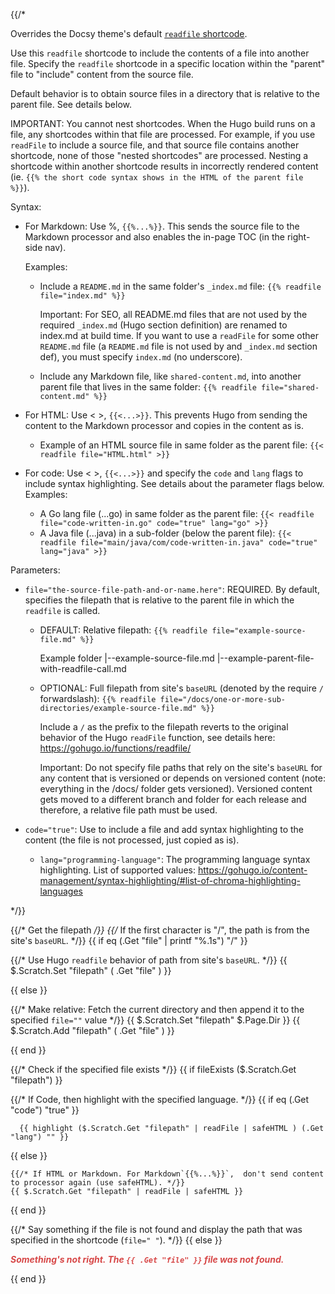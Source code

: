 {{/*

Overrides the Docsy theme's default
[`readfile` shortcode](https://github.com/google/docsy/blob/master/layouts/shortcodes/readfile.md).


Use this `readfile` shortcode to include the contents of a file into another file.
Specify the `readfile` shortcode in a specific location within the "parent"
file to "include" content from the source file.

Default behavior is to obtain source files in a directory that is relative to
the parent file. See details below.

IMPORTANT: You cannot nest shortcodes. When the Hugo build runs on a file,
any shortcodes within that file are processed. For example, if you use `readFile`
to include a source file, and that source file contains another shortcode,
none of those "nested shortcodes" are processed. Nesting a shortcode within another
shortcode results in incorrectly rendered content
(ie. `{{% the short code syntax shows in the HTML of the parent file %}}`).

Syntax:
* For Markdown: Use %, `{{%...%}}`. This sends the source file to the Markdown
  processor and also enables the in-page TOC (in the right-side nav).

  Examples:
  * Include a `README.md` in the same folder's `_index.md` file:
    `{{% readfile file="index.md" %}}`

    Important: For SEO, all README.md files that are not used by the required
    `_index.md` (Hugo section definition) are renamed to index.md at build time.
    If you want to use a `readFile` for some other `README.md` file
    (a `README.md` file is not used by and `_index.md` section def),
    you must specify `index.md` (no underscore).

  * Include any Markdown file, like `shared-content.md`, into another
    parent file that lives in the same folder:
    `{{% readfile file="shared-content.md" %}}`

* For HTML: Use < >, `{{<...>}}`. This prevents Hugo from sending the content to
  the Markdown processor and copies in the content as is.

  * Example of an HTML source file in same folder as the parent file:
    `{{< readfile file="HTML.html" >}}`

* For code: Use < >, `{{<...>}}` and specify the `code` and `lang` flags to include
  syntax highlighting. See details about the parameter flags below.
  Examples:
  * A Go lang file (...go) in same folder as the parent file:
    `{{< readfile file="code-written-in.go" code="true" lang="go" >}}`
  * A Java file (...java) in a sub-folder (below the parent file):
    `{{< readfile file="main/java/com/code-written-in.java" code="true" lang="java" >}}`

Parameters:
* `file="the-source-file-path-and-or-name.here"`: REQUIRED. By default,
  specifies the filepath that is relative to the parent file in which the `readfile` is called.
  * DEFAULT: Relative filepath:
    `{{% readfile file="example-source-file.md" %}}`

    Example folder
      |--example-source-file.md
      |--example-parent-file-with-readfile-call.md

  * OPTIONAL: Full filepath from site's `baseURL` (denoted by the require `/` forwardslash):
    `{{% readfile file="/docs/one-or-more-sub-directories/example-source-file.md" %}}`

    Include a `/` as the prefix to the filepath reverts to the original behavior
    of the Hugo `readFile` function, see details here:
    https://gohugo.io/functions/readfile/

    Important: Do not specify file paths that rely on the site's `baseURL`
    for any content that is versioned or depends on versioned content
    (note: everything in the /docs/ folder gets versioned).
    Versioned content gets moved to a different branch and folder for each
    release and therefore, a relative file path must be used.

* `code="true"`: Use to include a file and add syntax highlighting to the content
  (the file is not processed, just copied as is).

  * `lang="programming-language"`: The programming language syntax highlighting.
    List of supported values:
    https://gohugo.io/content-management/syntax-highlighting/#list-of-chroma-highlighting-languages

*/}}

{{/* Get the filepath */}}
{{/* If the first character is "/", the path is from the site's `baseURL`. */}}
{{ if eq (.Get "file" | printf "%.1s") "/" }}

  {{/* Use Hugo `readfile` behavior of path from site's `baseURL`. */}}
  {{ $.Scratch.Set "filepath" ( .Get "file" ) }}

{{ else }}

  {{/* Make relative: Fetch the current directory and then append it to the specified `file=""` value */}}
  {{ $.Scratch.Set "filepath" $.Page.Dir }}
  {{ $.Scratch.Add "filepath" ( .Get "file" ) }}

{{ end }}


{{/* Check if the specified file exists */}}
{{ if fileExists ($.Scratch.Get "filepath") }}

  {{/* If Code, then highlight with the specified language. */}}
  {{ if eq (.Get "code") "true" }}

      {{ highlight ($.Scratch.Get "filepath" | readFile | safeHTML ) (.Get "lang") "" }}

  {{ else }}

    {{/* If HTML or Markdown. For Markdown`{{%...%}}`,  don't send content to processor again (use safeHTML). */}}
    {{ $.Scratch.Get "filepath" | readFile | safeHTML }}

  {{ end }}

{{/* Say something if the file is not found and display the path that was specified in the shortcode (`file=" "`). */}}
{{ else }}

  <p style="color: #D74848"><b><i>Something's not right. The <code>{{ .Get "file" }}</code> file was not found.</i></b></p>

{{ end }}
